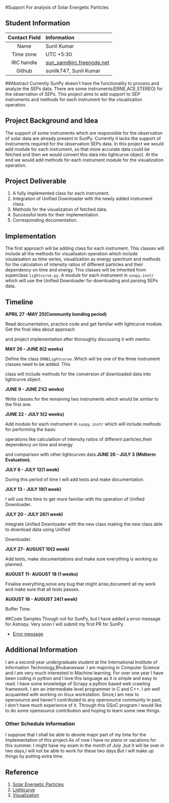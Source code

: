 #Support For analysis of Solar Energetic Particles

## Student Information

| Contact Field | Information |
| :-----------: | :---------- |
| Name | Sunil Kumar|
| Time zone | UTC +5:30 |
| IRC handle | sun_sam@irc.freenode.net |
| Github | sunilk747, Sunil Kumar |

##Abstract
Currently SunPy doesn't have the functionality to process and analyze the SEPs data. There are some instruments(ERNE,ACE,STEREO) for the observation of SEPs. This project aims to add support to SEP instruments 
and methods for each instrument for the visualization operation.

## Project Background and Idea
The support of some instruments which are responsible for the observation of solar data are already present 
in SunPy. Currently it lacks the support of instruments required for the observation SEPs data. In this 
project we would add module for each instrument, so that more accurate data could be fetched and then we 
would convert this data into lightcurve object. At the end we would add methods for each instrument module for 
the visualization operation.

## Project Deliverable
1. A fully implemented class for each instrument.
1. Integration of Unified Downloader with the newly added instrument class.
1. Methods for the visualization of fetched data.
1. Successful tests for their implementation.
1. Corresponding documentation.

##  Implementation
The first approach will be adding class for each instrument. This classes will include all the methods for 
visualisaton operation which include visulaisation as time series, visualization as energy spectrum and 
methods for the calculation of intensity ratios of different particles and their dependency on time and 
energy. This classes will be inherited from superclass `lightcurve.py`. A module for each instrument in 
`sunpy.instr` which will use the Unified Downloader for downloading and parsing SEPs data.

##  Timeline
**APRIL 27 -MAY 25(Community bonding period)**

Read documentation, practice code and get familiar with lightcurve module. Get the final idea about approach 

and project implementation after thoroughly discussing it with mentor.

**MAY 26 - JUNE 8(2 weeks)**

Define the class `ERNELightcurve`. Which will be one of the three instrument classes need to be added. This 

class will include methods for the conversion of downloaded data into lightcurve object.

**JUNE 9 - JUNE 21(2 weeks)**

Write classes for the remaining two instruments which would be similar to the first one.

**JUNE 22 - JULY 5(2 weeks)**

Add module for each instrument in `sunpy.instr` which will include  methods for performing the basic 

operations like calculatiion of intensity ratios of different particles,their dependency on time and energy 

and comparison with other lightcurves data.**JUNE 26 - JULY 3 (Midterm Evaluation).**

**JULY 6 - JULY 12(1 week)**

During this period of time I will add tests and make documentation.

**JULY 13 - JULY 19(1 week)**

I will use this time to get more familiar with the operation of Unified Downloader.

**JULY 20 - JULY 26(1 week)**

Integrate Unified Downloader with the new class making the new class able to download data using Unified 

Downloader.

**JULY 27- AUGUST 10(2 week)**

Add tests, make documentations and make sure everything is working as planned.

**AUGUST 11- AUGUST 18 (1 weeks)**

Finalise everything,solve any bug that might arise,document all my work and make sure that all tests passes.

**AUGUST 18 - AUGUST 24(1 week)**

Buffer Time.

##Code Samples
Though not for SunPy, but I have added a error message for Astropy. Very soon I will submit my first PR for SunPy.
*  [Error message](https://github.com/astropy/astropy/pull/3426)  

## Additional Information
I am a second year undergraduate student at the International Institute of Information 
Technology,Bhubaneswar. I am majoring in Computer Science and I am very much interested in Machine learning. 
For over one year I have been coding in python and I love this language as it is simple and easy to read. I 
have some knowledge of Scrapy a python based web crawling framework. I am an intermediate level programmer in 
C and C++. I am well acquainted with working on linux workstation. Since,I am new to opensource and haven't 
contributed to any opensource community in past, I don't have much experience of it. Through this GSoC 
program I would like to do some opensource contribution and hoping to learn some new things. 

### Other Schedule Information
I suppose that I shall be able to devote major part of my time for the Implementation of this project.As of now I have no plans or vacations for this summer. I might have my exam in the month of July ,but it will be over in two days,I will not be able to work for these two days.But I will make up things by putting extra time.

## Reference
1. [Solar Energetic Particles](https://en.wikipedia.org/wiki/Solar_energetic_particles)
1. [Lightcurve](http://docs.sunpy.org/en/stable/code_ref/lightcurve.html)
1. [Visualization](https://github.com/sunpy/sunpy/wiki/GSoC-2015-SEPproject)